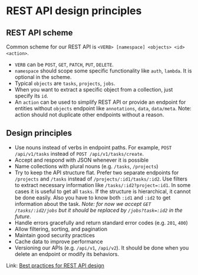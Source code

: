 # REST API design principles

## REST API scheme

Common scheme for our REST API is `<VERB> [namespace] <objects> <id> <action>`.
- `VERB` can be `POST`, `GET`, `PATCH`, `PUT`, `DELETE`.
- `namespace` should scope some specific functionality like `auth`, `lambda`.
  It is optional in the scheme.
- Typical `objects` are `tasks`, `projects`, `jobs`.
- When you want to extract a specific object from a collection, just specify its `id`.
- An `action` can be used to simplify REST API or provide an endpoint for entities
  without `objects` endpoint like `annotations`, `data`, `data/meta`. Note: action
  should not duplicate other endpoints without a reason.

## Design principles
- Use nouns instead of verbs in endpoint paths. For example,
`POST /api/v1/tasks` instead of `POST /api/v1/tasks/create`.
- Accept and respond with JSON whenever it is possible
- Name collections with plural nouns (e.g. `/tasks`, `/projects`)
- Try to keep the API structure flat. Prefer two separate endpoints
for `/projects` and `/tasks` instead of `/projects/:id1/tasks/:id2`. Use
filters to extract necessary information like `/tasks/:id2?project=:id1`.
In some cases it is useful to get all `tasks`. If the structure is
hierarchical, it cannot be done easily. Also you have to know both `:id1`
and `:id2` to get information about the task.
_Note: for now we accept `GET /tasks/:id2/jobs` but it should be replaced
by `/jobs?task=:id2` in the future_.
- Handle errors gracefully and return standard error codes (e.g. `201`, `400`)
- Allow filtering, sorting, and pagination
- Maintain good security practices
- Cache data to improve performance
- Versioning our APIs (e.g. `/api/v1`, `/api/v2`). It should be done when you
delete an endpoint or modify its behaviors.

Link: [Best practices for REST API design](https://stackoverflow.blog/2020/03/02/best-practices-for-rest-api-design/)
